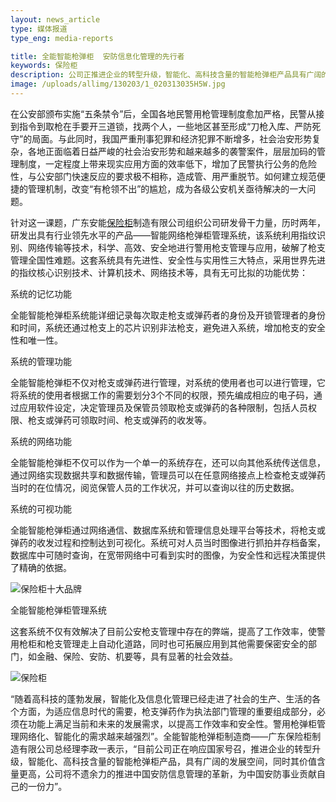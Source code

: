 ```yaml
---
layout: news_article
type: 媒体报道
type_eng: media-reports

title: 全能智能枪弹柜  安防信息化管理的先行者
keywords: 保险柜
description: 公司正推进企业的转型升级，智能化、高科技含量的智能枪弹柜产品具有广阔的发展空间，全能保险柜公司将不遗余力的推进中国安防信息管理的革新。
image: /uploads/allimg/130203/1_020313035H5W.jpg
---
```

在公安部颁布实施“五条禁令”后，全国各地民警用枪管理制度愈加严格，民警从接到指令到取枪在手要开三道锁，找两个人，一些地区甚至形成“刀枪入库、严防死守”的局面。与此同时，我国严重刑事犯罪和经济犯罪不断增多，社会治安形势复杂，各地正面临着日益严峻的社会治安形势和越来越多的袭警案件，层层加码的管理制度，一定程度上带来现实应用方面的效率低下，增加了民警执行公务的危险性，与公安部门快速反应的要求极不相称，造成管、用严重脱节。如何建立规范便捷的管理机制，改变“有枪领不出”的尴尬，成为各级公安机关亟待解决的一大问题。

针对这一课题，广东安能[保险柜](http://www.qnnsafe.com/)制造有限公司组织公司研发骨干力量，历时两年，研发出具有行业领先水平的产品——智能网络枪弹柜管理系统，该系统利用指纹识别、网络传输等技术，科学、高效、安全地进行警用枪支管理与应用，破解了枪支管理全国性难题。这套系统具有先进性、安全性与实用性三大特点，采用世界先进的指纹核心识别技术、计算机技术、网络技术等，具有无可比拟的功能优势：

系统的记忆功能

全能智能枪弹柜系统能详细记录每次取走枪支或弹药者的身份及开锁管理者的身份和时间，系统还通过枪支上的芯片识别非法枪支，避免进入系统，增加枪支的安全性和唯一性。

系统的管理功能

全能智能枪弹柜不仅对枪支或弹药进行管理，对系统的使用者也可以进行管理，它将系统的使用者根据工作的需要划分3个不同的权限，预先编成相应的电子码，通过应用软件设定，决定管理员及保管员领取枪支或弹药的各种限制，包括人员权限、枪支或弹药可领取时间、枪支或弹药的收发等。

系统的网络功能

全能智能枪弹柜不仅可以作为一个单一的系统存在，还可以向其他系统传送信息，通过网络实现数据共享和数据传输，管理员可以在任意网络接点上检查枪支或弹药当时的在位情况，阅览保管人员的工作状况，并可以查询以往的历史数据。

系统的可视功能

全能智能枪弹柜通过网络通信、数据库系统和管理信息处理平台等技术，将枪支或弹药的收发过程和控制达到可视化。系统可对人员当时图像进行抓拍并存档备案，数据库中可随时查询，在宽带网络中可看到实时的图像，为安全性和远程决策提供了精确的依据。

![保险柜十大品牌](http://www.qnnsafe.com/image-news/id034001.jpg)

全能智能枪弹柜管理系统

这套系统不仅有效解决了目前公安枪支管理中存在的弊端，提高了工作效率，使警用枪柜和枪支管理走上自动化道路，同时也可拓展应用到其他需要保密安全的部门，如金融、保险、安防、机要等，具有显著的社会效益。

![保险柜](http://www.qnnsafe.com/image-news/id034002.jpg)

“随着高科技的蓬勃发展，智能化及信息化管理已经走进了社会的生产、生活的各个方面，为适应信息时代的需要，枪支弹药作为执法部门管理的重要组成部分，必须在功能上满足当前和未来的发展需求，以提高工作效率和安全性。警用枪弹柜管理网络化、智能化的需求越来越强烈”。全能智能枪弹柜制造商——广东保险柜制造有限公司总经理李政一表示，“目前公司正在响应国家号召，推进企业的转型升级，智能化、高科技含量的智能枪弹柜产品，具有广阔的发展空间，同时其价值含量更高，公司将不遗余力的推进中国安防信息管理的革新，为中国安防事业贡献自己的一份力”。

